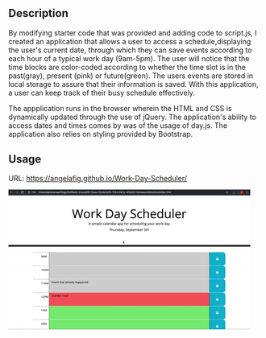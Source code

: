 # <Work-Day-Scheduler>

## Description

By modifying starter code that was provided and adding code to script.js, I created an application that allows a user to access a schedule,displaying the user's current date, through which they can save events according to each hour of a typical work day (9am-5pm). The user will notice that the time blocks are color-coded according to whether the time slot is in the past(gray), present (pink) or future(green). The users events are stored in local storage to assure that their information is saved. With this application, a user can keep track of their busy schedule effectively. 

The appplication runs in the browser wherein the HTML and CSS is dynamically updated through the use of jQuery. The application's ability to access dates and times comes by was of the usage of day.js.  The application also relies on styling provided by Bootstrap. 

## Usage

URL:  https://angelafig.github.io/Work-Day-Scheduler/

![demo of application](img/05-third-party-apis-homework-demo.gif)

